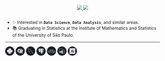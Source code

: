 <div align="center">
  <a href="https://github.com/bmorbin">
  <img height="180em" src="https://github-readme-stats.vercel.app/api?username=bmorbin&text_color=d6d6d8&bg_color=161b22&hide_border=True&title_color=ffffff"/>
  <img height="180em" src="https://github-readme-stats.vercel.app/api/top-langs/?username=bmorbin&langs_count=10&layout=compact&text_color=d6d6d8&bg_color=161b22&hide_border=True&title_color=ffffff"/>
  </a>
</div>

  ##
- ✨ Interested in **`Data Science`**, **`Data Analysis`**, and similar areas.
- 📚 Graduating in Statistics at the Institute of Mathematics and Statistics of the University of São Paulo.
<hr>


<div style="display:inline-block; align-items:center">
  <img width="30em" margin:"10px" src="https://github.com/bmorbin/bmorbin/blob/main/icons/python_.svg" />
  <img width="30em" margin:"10px" src="https://github.com/bmorbin/bmorbin/blob/main/icons/r_.svg" />
  <img width="30em" margin:"10px" src="https://github.com/bmorbin/bmorbin/blob/main/icons/mysql_.svg" />
  <img width="30em" margin:"10px" src="https://github.com/bmorbin/bmorbin/blob/main/icons/postgresql_.svg" />
  <img width="30em" margin:"10px" src="https://github.com/bmorbin/bmorbin/blob/main/icons/vba_.svg" />
  <img width="30em" margin:"10px" src="https://github.com/bmorbin/bmorbin/blob/main/icons/powerbi_.svg" />
  <img width="30em" margin:"10px" src="https://github.com/bmorbin/bmorbin/blob/main/icons/illustrator_.svg" />
</div>

